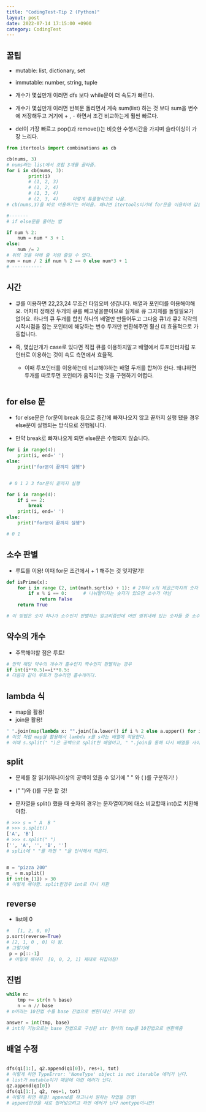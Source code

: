 ```yaml
---
title: "CodingTest-Tip 2 (Python)"
layout: post
date: 2022-07-14 17:15:00 +0900
category: CodingTest
---
```


## 꿀팁

- mutable: list, dictionary, set

- immutable: number, string, tuple

- 개수가 몇십만개 이러면 dfs 보다 while문이 더 속도가 빠르다.

- 개수가 몇십만개 이러면 반복문 돌리면서 계속 sum(list) 하는 것 보다 sum을 변수에 저장해두고 거기에 + , - 하면서 조건 비교하는게 훨씬 빠르다.

- del이 가장 빠르고 pop()과 remove()는 비슷한 수행시간을 가지며 슬라이싱이 가장 느리다.

```python
from itertools import combinations as cb

cb(nums, 3)
# nums라는 list에서 조합 3개를 골라줌.
for i in cb(nums, 3):
        print(i)
        # (1, 2, 3)
        # (1, 2, 4)
        # (1, 3, 4)
        # (2, 3, 4)     이렇게 튜플형식으로 나옴.
# cb(nums,3)을 바로 이용하기는 어려움. 왜냐면 itertools이기에 for문을 이용하여 값을 뽑아내야 함.

#-------
# if else문을 줄이는 법

if num % 2:
    num = num * 3 + 1
else:
    num /= 2
# 위의 것을 아래 줄 처럼 줄일 수 있다.
num = num / 2 if num % 2 == 0 else num*3 + 1
# -----------

```

## 시간

- 큐를 이용하면 22,23,24 무조건 타임오버 생깁니다. 배열과 포인터를 이용해야해요. 어차피 정해진 두개의 큐를 빼고넣을뿐이므로 실제로 큐 그자체를 돌릴필요가 없어요. 하나의 큐 두개를 합친 하나의 배열만 만들어두고 그다음 큐1과 큐2 각각의 시작시점을 잡는 포인터에 해당하는 변수 두개만 변환해주면 훨신 더 효율적으로 가동합니다.

- 즉, 몇십만개가 case로 있다면 직접 큐를 이용하지말고 배열에서 투포인터처럼 포인터로 이용하는 것이 속도 측면에서 효율적.

  - 이때 투포인터를 이용하는데 비교해야하는 배열 두개를 합쳐야 한다. 왜냐하면 두개를 따로두면 포인터가 움직이는 것을 구현하기 어렵다.

```python

```

## for else 문

- for else문은 for문이 break 등으로 중간에 빠져나오지 않고 끝까지 실행 됐을 경우 else문이 실행되는 방식으로 진행됩니다.

- 만약 break로 빠져나오게 되면 else문은 수행되지 않습니다.

```python
for i in range(4):
    print(i, end=' ')
else:
    print("for문이 끝까지 실행")


 # 0 1 2 3 for문이 끝까지 실행

for i in range(4):
    if i == 2:
        break
    print(i, end=' ')
else:
    print("for문이 끝까지 실행")

# 0 1

```

## 소수 판별

- 루트를 이용! 이때 for문 조건에서 + 1 해주는 것 잊지말기!

```python
def isPrime(x):
    for i in range (2, int(math.sqrt(x) + 1): # 2부터 x의 제곱근까지의 숫자
    	if x % i == 0:		# 나눠떨어지는 숫자가 있으면 소수가 아님
        	return False
    return True

# 이 방법은 숫자 하나가 소수인지 판별하는 알고리즘인데 어떤 범위내에 있는 숫자들 중 소수를 확인 할때에는 시간 단축을 위해서 소수가 아닌것의 배수를 제거하는 등의 알고리즘을 이용하여 시간을 단축할 수 있다.
```

## 약수의 개수

- 주목해야할 점은 루트!

```python
# 만약 해당 약수의 개수가 홀수인지 짝수인지 판별하는 경우
if int(i**0.5)==i**0.5:
# 다음과 같이 루트가 정수라면 홀수개이다.
```

## lambda 식

- map을 활용!
- join을 활용!

```python
" ".join(map(lambda x: "".join([a.lower() if i % 2 else a.upper() for i, a in enumerate(x)]), s.split(" ")))
# 이것 처럼 map을 활용해서 lambda x를 s라는 배열에 적용한다.
# 이때 s.split(" ")은 공백으로 split한 배열이고, " ".join을 통해 다시 배열들 사이에 공백으로 이어지게 함.

```

## split

- 문제를 잘 읽기(하나이상의 공백이 있을 수 있기에 " " 와 ( )를 구분하기! )
- (" ")와 ()를 구분 할 것!

- 문자열을 split() 했을 때 숫자의 경우는 문자열이기에 대소 비교할때 int()로 치환해야함.

```python
# >>> s = " A  B "
# >>> s.split()
['A', 'B']
# >>> s.split(" ")
['', 'A', '', 'B', '']
# split에 " "를 하면 " "을 인식해서 띄운다.


m = "pizza 200"
m_ = m.split()
if int(m_[1]) > 30
# 이렇게 해야함. split한경우 int로 다시 치환
```

## reverse

- list에 0

```python
#	[1, 2, 0, 0]
p.sort(reverse=True)
# [2, 1, 0 , 0] 이 됨.
# 그렇기에
 p = p[::-1]
 # 이렇게 해야지  [0, 0, 2, 1] 제대로 뒤집어짐!

```

## 진법

```python
while n:
    tmp += str(n % base)
    n = n // base
# n이라는 10진법 수를 base 진법으로 변환(대신 거꾸로 임)

answer = int(tmp, base)
# int의 기능으로는 base 진법으로 구성된 str 형식의 tmp를 10진법으로 변환해줌
```

## 배열 수정

```python

dfs(q1[1:], q2.append(q1[0]), res+1, tot)
# 이렇게 하면 TypeError: 'NoneType' object is not iterable 에러가 난다.
# list가 mutable이기 때문에 이런 에러가 난다.
q2.append(q1[0])
dfs(q1[1:], q2, res+1, tot)
# 이렇게 하면 해결! append를 하고나서 원하는 작업을 진행!
# append한것을 새로 집어넣으려고 하면 에러가 난다 nontype이니깐!
```
